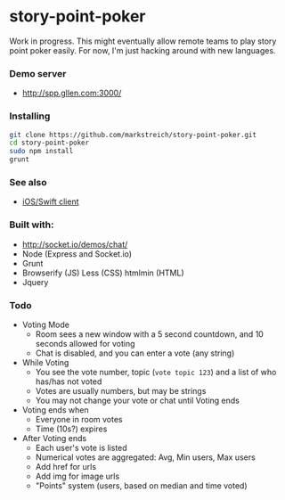story-point-poker
=================
Work in progress. This might eventually allow remote teams to play story point poker easily. For now, I'm just hacking around with new languages.

### Demo server
* http://spp.gllen.com:3000/

### Installing
```sh
git clone https://github.com/markstreich/story-point-poker.git
cd story-point-poker
sudo npm install
grunt
```

### See also
* [iOS/Swift client](https://github.com/markstreich/swift-story-point-poker/)

### Built with:
* http://socket.io/demos/chat/
* Node (Express and Socket.io)
* Grunt
* Browserify (JS) Less (CSS) htmlmin (HTML)
* Jquery

### Todo
* Voting Mode
  * Room sees a new window with a 5 second countdown, and 10 seconds allowed for voting
  * Chat is disabled, and you can enter a vote (any string)
* While Voting
  * You see the vote number, topic (`vote topic 123`) and a list of who has/has not voted
  * Votes are usually numbers, but may be strings
  * You may not change your vote or chat until Voting ends
* Voting ends when
  * Everyone in room votes
  * Time (10s?) expires
* After Voting ends
  * Each user's vote is listed
  * Numerical votes are aggregated: Avg, Min users, Max users
  * Add href for urls
  * Add img for image urls
  * "Points" system (users, based on median and time voted)
